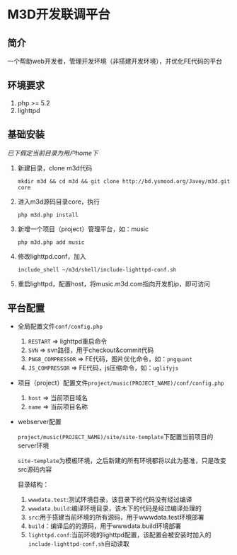# M3D开发联调平台

## 简介

一个帮助web开发者，管理开发环境（非搭建开发环境），并优化FE代码的平台

## 环境要求

1.  php >= 5.2
2.  lighttpd

## 基础安装

*已下假定当前目录为用户home下*

1.  新建目录，clone m3d代码

    `mkdir m3d && cd m3d && git clone http://bd.ysmood.org/Javey/m3d.git core`

2.  进入m3d源码目录core，执行

    `php m3d.php install`

3.  新增一个项目（project）管理平台，如：music

    `php m3d.php add music`

4.  修改lighttpd.conf，加入

    `include_shell ~/m3d/shell/include-lighttpd-conf.sh`

5.  重启lighttpd，配置host，将music.m3d.com指向开发机ip，即可访问

## 平台配置

*   全局配置文件`conf/config.php`

    1.  `RESTART` => lighttpd重启命令
    2.  `SVN` => svn路径，用于checkout&commit代码
    3.  `PNG8_COMPRESSOR` => FE代码，图片优化命令，如：`pngquant`
    4.  `JS_COMPRESSOR` => FE代码，js压缩命令，如：`uglifyjs`

*   项目（project）配置文件`project/music(PROJECT_NAME)/conf/config.php`

    1.  `host` => 当前项目域名
    2.  `name` => 当前项目名称

*   webserver配置

    `project/music(PROJECT_NAME)/site/site-template`下配置当前项目的server环境

    `site-template`为模板环境，之后新建的所有环境都将以此为基准，只是改变src源码内容

    目录结构：

    1.  `wwwdata.test`:测试环境目录，该目录下的代码没有经过编译
    2.  `wwwdata.build`:编译环境目录，该木下的代码是经过编译处理的
    3.  `src`:用于搭建当前环境的所有源码，用于wwwdata.test环境部署
    4.  `build`：编译后的的源码，用于wwwdata.build环境部署
    5.  `lighttpd.conf`:当前环境的lighttpd配置，该配置会被安装时加入的`include-lighttpd-conf.sh`自动读取


